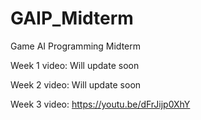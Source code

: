 # GAIP_Midterm
Game AI Programming Midterm

Week 1 video: Will update soon

Week 2 video: Will update soon

Week 3 video: https://youtu.be/dFrJijp0XhY
